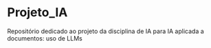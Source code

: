 # Projeto_IA
Repositório dedicado ao projeto da disciplina de IA para IA aplicada a documentos: uso de LLMs
